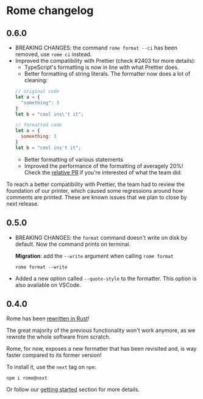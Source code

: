 # Rome changelog

## 0.6.0

- BREAKING CHANGES: the command `rome format --ci` has been removed, use `rome ci` instead.
- Improved the compatibility with Prettier (check #2403 for more details):
  - TypeScript's formatting is now in line with what Prettier does.
  - Better formatting of string literals. The formatter now does a lot of cleaning:
  ```js
  // original code
  let a = {
    "something": 3
  }
  let b = "cool ins\'t it";
  
  // formatted code
  let a = {
    someething: 3
  }
  let b = "cool ins't it";
  ```
  - Better formatting of various statements
  - Improved the performance of the formatting of averagely 20%! Check the [relative
PR](https://github.com/rome/tools/pull/2634) if you're interested of what the team did.

To reach a better compatibility with Prettier, the team had to review the foundation of our printer,
which caused some regressions around how comments are printed. These are known issues that we
plan to close by next release.

## 0.5.0

- BREAKING CHANGES: the `format` command doesn't write on disk by default. Now the command prints on terminal.

    **Migration**: add the `--write` argument when calling `rome format`
    
    ```shell
    rome format --write
    ```

- Added a new option called `--quote-style` to the formatter. This option is also available on VSCode.

## 0.4.0

Rome has been [rewritten in Rust](https://rome.tools/blog/2021/09/21/rome-will-be-rewritten-in-rust)!

The great majority of the previous functionality won't work anymore, as we rewrote the whole software
from scratch.

Rome, for now, exposes a new formatter that has been revisited and, is way faster compared to its former version!

To install it, use the `next` tag on `npm`:

```shell
npm i rome@next
```

Or follow our [getting started](https://rome.tools/#getting-started) section for more details.